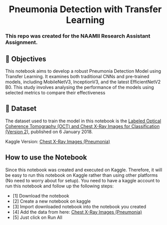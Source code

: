 <div align="center">
    <h1><strong>Pneumonia Detection with Transfer Learning</strong></h1>
</div>

### This repo was created for the NAAMII Research Assistant Assignment.

## 🎯 Objectives

This notebook aims to develop a robust Pneumonia Detection Model using Transfer Learning. It examines both traditional CNNs and pre-trained models, including MobileNetV3,
InceptionV3, and the latest EfficientNetV2 B0. This study involves analysing the performance of
the models using selected metrics to compare their effectiveness

## 📁 Dataset

The dataset used to train the model in this notebook is the [Labeled Optical Coherence Tomography (OCT) and Chest X-Ray Images for Classification (Version 2)](https://data.mendeley.com/datasets/rscbjbr9sj/2), published on 6 January 2018.

Kaggle Version: [Chest X-Ray Images (Pneumonia)](https://www.kaggle.com/datasets/paultimothymooney/chest-xray-pneumonia?datasetId=17810&sortBy=dateRun)

## How to use the Notebook

Since this notebook was created and executed on Kaggle. Therefore, it will be easy to run this notebook on Kaggle rather than using other platforms (No need to worry about for setup). You need to have a kaggle account to run this notebook and follow up the following steps:

- [1] Download the notebook
- [2] Create a new notebook on kaggle
- [3] Import downloaded notebook into the notebook you created
- [4] Add the data from here: [Chest X-Ray Images (Pneumonia)](https://www.kaggle.com/datasets/paultimothymooney/chest-xray-pneumonia?datasetId=17810&sortBy=dateRun)
- [5] Just click on Run All
